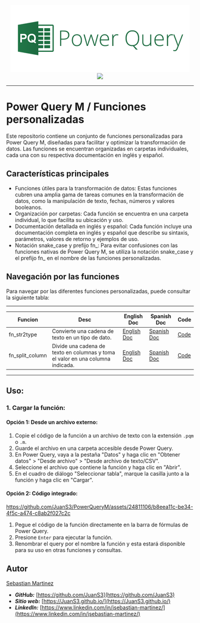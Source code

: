 <div align="center">
    <img src="assets/img/power_query_logo.png">
    <br>
    <a href="README_ES.md">
        <img src="https://img.shields.io/badge/DOCUMENTATION-ENGLISH-orange"/>
    </a>
</div>

<hr>

# Power Query M / Funciones personalizadas

Este repositorio contiene un conjunto de funciones personalizadas para Power Query M, diseñadas para facilitar y optimizar la transformación de datos. Las funciones se encuentran organizadas en carpetas individuales, cada una con su respectiva documentación en inglés y español.

## Características principales

- Funciones útiles para la transformación de datos: Estas funciones cubren una amplia gama de tareas comunes en la transformación de datos, como la manipulación de texto, fechas, números y valores booleanos.
- Organización por carpetas: Cada función se encuentra en una carpeta individual, lo que facilita su ubicación y uso.
- Documentación detallada en inglés y español: Cada función incluye una documentación completa en inglés y español que describe su sintaxis, parámetros, valores de retorno y ejemplos de uso.
- Notación snake_case y prefijo fn_: Para evitar confusiones con las funciones nativas de Power Query M, se utiliza la notación snake_case y el prefijo fn_ en el nombre de las funciones personalizadas.

## Navegación por las funciones

Para navegar por las diferentes funciones personalizadas, puede consultar la siguiente tabla:

---
| Funcion | Desc | English Doc | Spanish Doc | Code |
|---|---|---|---|---|
| fn_str2type | Convierte una cadena de texto en un tipo de dato. | [English Doc](functions/str2type/README.md) | [Spanish Doc](functions/str2type/README_ES.md) | [Code](/functions/str2type/fn_str2type.pqm) |
| fn_split_column | Divide una cadena de texto en columnas y toma el valor en una columna indicada. | [English Doc](/functions/split_column/README.md) | [Spanish Doc](/functions/split_column/README_ES.md) | [Code](/functions/split_column/fn_split_column.pqm) |

---

## Uso:

### 1. Cargar la función:

#### Opción 1: Desde un archivo externo:

1. Copie el código de la función a un archivo de texto con la extensión `.pqm` o `.m`.
2. Guarde el archivo en una carpeta accesible desde Power Query.
3. En Power Query, vaya a la pestaña "Datos" y haga clic en "Obtener datos" > "Desde archivo" > "Desde archivo de texto/CSV".
4. Seleccione el archivo que contiene la función y haga clic en "Abrir".
5. En el cuadro de diálogo "Seleccionar tabla", marque la casilla junto a la función y haga clic en "Cargar".

#### Opción 2: Código integrado:

https://github.com/JuanS3/PowerQueryM/assets/24811106/b8eea11c-be34-4f5c-a474-c8ab2f027c2c

1. Pegue el código de la función directamente en la barra de fórmulas de Power Query.
2. Presione `Enter` para ejecutar la función.
3. Renombrar el query por el nombre la función y esta estará disponible para su uso en otras funciones y consultas.

## Autor

[Sebastian Martinez](https://JuanS3.github.io/)

  - ***GitHub:*** [https://github.com/JuanS3](https://github.com/JuanS3)
  - ***Sitio web:*** [https://JuanS3.github.io/](https://JuanS3.github.io/)
  - ***LinkedIn:*** [https://www.linkedin.com/in/jsebastian-martinez/](https://www.linkedin.com/in/jsebastian-martinez/)

